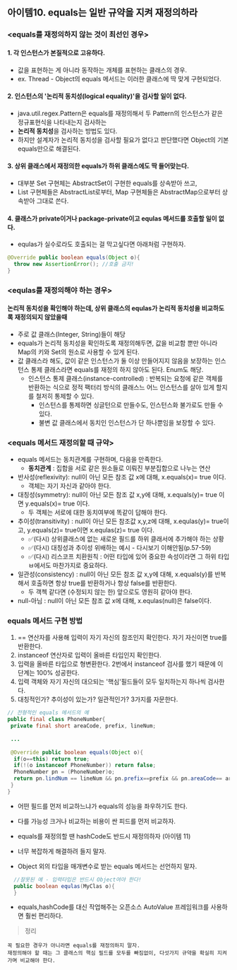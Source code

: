 ## 아이템10. equals는 일반 규약을 지켜 재정의하라 

### <equals를 재정의하지 않는 것이 최선인 경우>

#### 1. 각 인스턴스가 본질적으로 고유하다.
- 값을 표현하는 게 아니라 동작하는 개체를 표현하는 클래스의 경우.
- ex. Thread - Object의 equals 메서드는 이러한 클래스에 딱 맞게 구현되었다. 

#### 2. 인스턴스의 '논리적 동치성(logical equality)'을 검사할 일이 없다.
- java.util.regex.Pattern은 equals를 재정의해서 두 Pattern의 인스턴스가 같은 정규표현식을 나타내는지 검사하는
- **논리적 동치성**을 검사하는 방법도 있다.
- 하지만 설계자가 논리적 동치성을 검사할 필요가 없다고 판단했다면 Object의 기본 equals만으로 해결된다.

#### 3. 상위 클래스에서 재정의한 equals가 하위 클래스에도 딱 들어맞는다.
- 대부분 Set 구현체는 AbstractSet이 구현한 equals를 상속받아 쓰고,
- List 구현체들은 AbstractList로부터, Map 구현체들은 AbstractMap으로부터 상속받아 그대로 쓴다.

#### 4. 클래스가 private이거나 package-private이고 equlas 메서드를 호출할 일이 없다.
- equlas가 실수로라도 호출되는 걸 막고싶다면 아래처럼 구현하자.

```java
@Override public boolean equals(Object o){
  throw new AssertionError(); //호출 금지!
} 
``` 

### <equlas를 재정의해야 하는 경우>
#### **논리적 동치성**을 확인해야 하는데, 상위 클래스의 equlas가 논리적 동치성을 비교하도록 재정의되지 않았을때 
- 주로 값 클래스(Integer, String)들이 해당 
- equals가 논리적 동치성을 확인하도록 재정의해두면, 값을 비교함 뿐만 아니라 Map의 키와 Set의 원소로 사용할 수 있게 된다.
- 값 클래스라 해도, 값이 같은 인스턴스가 둘 이상 만들어지지 않음을 보장하는 인스턴스 통제 클래스라면 equals를 재정의 하지 않아도 된다. Enum도 해당.
  - 인스턴스 통제 클래스(instance-controlled) : 반복되는 요청에 같은 객체를 반환하는 식으로 정적 팩터리 방식의 클래스느 어느 인스턴스를 살아 있게 할지를 철저히 통제할 수 있다.
    - 인스턴스를 통제하면 싱글턴으로 만들수도, 인스턴스화 불가로도 만들 수 있다.
    - 불변 값 클래스에서 동치인 인스턴스가 단 하나뿐임을 보장할 수 있다. 


### <equals 메서드 재정의할 때 규약>
* equals 메서드는 동치관계를 구현하며, 다음을 만족한다. 
    - **동치관계** : 집합을 서로 같은 원소들로 이뤄진 부분집합으로 나누는 연산 
* 반사성(reflexivity): null이 아닌 모든 참조 값 x에 대해, x.equals(x)= true 이다.
  - 객체는 자기 자신과 같아야 한다.
* 대칭성(symmetry): null이 아닌 모든 참조 값 x,y에 대해, x.equals(y)= true 이면 y.equals(x)= true 이다.
  - 두 객체는 서로에 대한 동치여부에 똑같이 답해야 한다.
* 추이성(transitivity) : null이 아닌 모든 참조값 x,y,z에 대해, x.equlas(y)= true이고, y.equals(z)= true이면 x.equlas(z)= true 이다.
   - ✅(다시) 상위클래스에 없는 새로운 필드를 하위 클래서에 추가해야 하는 상황 
   - ✅(다시) 대칭성과 추이성 위배하는 예시 - 다시보기 이해안됨(p.57-59)
   - ✅(다시) 리스코프 치환원칙 : 어떤 타입에 있어 중요한 속성이라면 그 하위 타입ㅂ에서도 마찬가지로 중요하다.  
* 일관성(consistency) : null이 아닌 모든 참조 값 x,y에 대해, x.equals(y)를 반복해서 호출하면 항상 true를 반환하거나 항상 false를 반환한다.
  - 두 객첵 같다면 (수정되지 않는 한) 앞으로도 영원히 같아야 한다. 
* null-아님 : null이 아닌 모든 참조 값 x에 대해, x.equlas(null)은 false이다.


### equals 메서드 구현 방법

1. == 연산자를 사용해 입력이 자기 자신의 참조인지 확인한다. 자기 자신이면 true를 반환한다.
2. instanceof 연산자로 입력이 올바른 타입인지 확인한다. 
3. 입력을 올바른 타입으로 형변환한다. 2번에서 instanceof 검사를 했기 때문에 이 단계는 100% 성공한다.
4. 입력 객체와 자기 자신의 대으되는 '핵심'필드들이 모두 일치하는지 하나씩 검사한다. 
5. 대칭적인가? 추이성이 있는가? 일관적인가? 3가지를 자문한다. 

```java
// 전형적인 equals 메서드의 예 
public final class PhoneNumber{
 private final short areaCode, prefix, lineNum; 
 
 ...
 
 @Override public boolean equals(Object o){
  if(o==this) return true;
  if(!(o instanceof PhoneNumber)) return false;
  PhoneNumber pn = (PhoneNumber)o;
  return pn.lindNum == lineNum && pn.prefix==prefix && pn.areaCode== ardCode;
 }
}
```

* 어떤 필드를 먼저 비교하느냐가 equals의 성능을 좌우하기도 한다.
* 다를 가능성 크거나 비교하는 비용이 싼 피드를 먼저 비교하자. 

* equals를 재정의할 땐 hashCode도 반드시 재정의하자 (아이템 11)
* 너무 복잡하게 해결하려 들지 말자.
* Object 외의 타입을 매개변수로 받는 equals 메서드는 선언하지 말자.
```java
  //잘못된 예 - 입력타입은 반드시 Object여야 한다! 
  public boolean equlas(MyClas o){
  }
```

* equals,hashCode를 대신 작업해주는 오픈소스 AutoValue 프레임워크를 사용하면 훨씬 편리하다.

>정리

    꼭 필요한 경우가 아니라면 equals를 재정의하지 말자. 
    재정의해야 할 때는 그 클래스의 핵심 필드를 모두를 빠짐없이, 다섯가지 규약을 확실히 지켜가며 비교해야 한다. 
